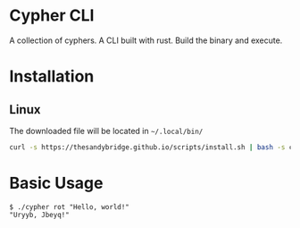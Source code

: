 # Cypher CLI

A collection of cyphers. A CLI built with rust. Build the binary and execute.

# Installation

## Linux

The downloaded file will be located in `~/.local/bin/`

```bash
curl -s https://thesandybridge.github.io/scripts/install.sh | bash -s cyphers cypher
```

# Basic Usage

```shell
$ ./cypher rot "Hello, world!"
"Uryyb, Jbeyq!"
```

